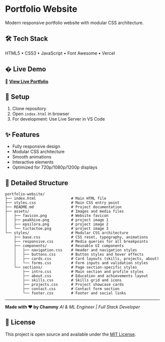 # Portfolio Website

Modern responsive portfolio website with modular CSS architecture.

## 🛠️ Tech Stack
HTML5 • CSS3 • JavaScript • Font Awesome • Vercel

## � Live Demo

🔗 **[View Live Portfolio](https://portfolio-chaman.vercel.app/)**

## 🚀 Setup
1. Clone repository
2. Open `index.html` in browser
3. For development: Use Live Server in VS Code

## ✨ Features
- Fully responsive design
- Modular CSS architecture
- Smooth animations
- Interactive elements
- Optimized for 720p/1080p/1200p displays

## 📂 Detailed Structure
```
portfolio-website/
├── index.html                # Main HTML file
├── styles.css                # Main CSS entry point
├── README.md                 # Project documentation
├── assets/                   # Images and media files
│   ├── favicon.png           # Website favicon
│   ├── peakhive.png          # project image 1
│   ├── epsilora.png          # project image 2
│   └── tictactoe.png         # project image 3
└── styles/                   # Modular CSS architecture
    ├── base.css              # CSS reset, typography, animations
    ├── responsive.css        # Media queries for all breakpoints
    ├── components/           # Reusable UI components
    │   ├── navigation.css    # Header and navigation styles
    │   ├── buttons.css       # Button styles and hover effects
    │   ├── cards.css         # Card layouts (skills, projects, about)
    │   └── forms.css         # Form inputs and validation styles
    └── sections/             # Page section-specific styles
        ├── intro.css         # Main section and profile styles
        ├── about.css         # Education and achievements layout
        ├── skills.css        # Skills grid and icons
        ├── projects.css      # Project showcase cards
        ├── contact.css       # Contact form section
        └── footer.css        # Footer and social links
```

---

**Made with ❤️ by Chammy**
*AI & ML Engineer | Full Stack Developer*

## 📄 License

This project is open source and available under the [MIT License](LICENSE).